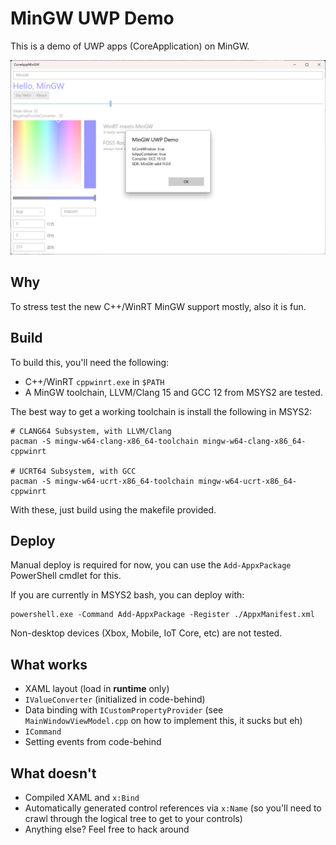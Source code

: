 # MinGW UWP Demo

This is a demo of UWP apps (CoreApplication) on MinGW.

![demo](Images/demo.png)

## Why

To stress test the new C++/WinRT MinGW support mostly, also it is fun.

## Build

To build this, you'll need the following:

- C++/WinRT `cppwinrt.exe` in `$PATH`
- A MinGW toolchain, LLVM/Clang 15 and GCC 12 from MSYS2 are tested.

The best way to get a working toolchain is install the following in MSYS2:

```
# CLANG64 Subsystem, with LLVM/Clang
pacman -S mingw-w64-clang-x86_64-toolchain mingw-w64-clang-x86_64-cppwinrt

# UCRT64 Subsystem, with GCC
pacman -S mingw-w64-ucrt-x86_64-toolchain mingw-w64-ucrt-x86_64-cppwinrt
```

With these, just build using the makefile provided.

## Deploy

Manual deploy is required for now, you can use the `Add-AppxPackage` PowerShell cmdlet for this.

If you are currently in MSYS2 bash, you can deploy with: 

```
powershell.exe -Command Add-AppxPackage -Register ./AppxManifest.xml
```

Non-desktop devices (Xbox, Mobile, IoT Core, etc) are not tested.

## What works

- XAML layout (load in **runtime** only)
- `IValueConverter` (initialized in code-behind)
- Data binding with `ICustomPropertyProvider` (see `MainWindowViewModel.cpp` on how to implement this, it sucks but eh)
- `ICommand`
- Setting events from code-behind

## What doesn't

- Compiled XAML and `x:Bind`
- Automatically generated control references via `x:Name` (so you'll need to crawl through the logical tree to get to your controls)
- Anything else? Feel free to hack around
